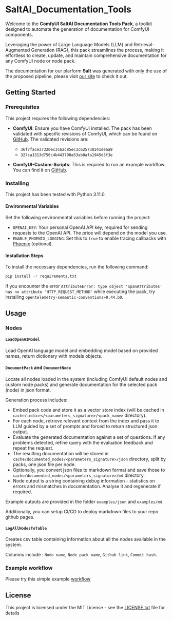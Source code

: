 # SaltAI_Documentation_Tools

Welcome to the **ComfyUI SaltAI Documentation Tools Pack**, a toolkit designed to automate the generation of documentation for ComfyUI components.

Leveraging the power of Large Language Models (LLM) and Retrieval-Augmented Generation (RAG),
this pack streamlines the process, making it effortless to create, update, and maintain comprehensive documentation for any ComfyUI node or node pack.

The documentation for our plarform **Salt** was generated with only the use of the proposed pipeline, please visit
[our site](https://get-salt-ai.github.io/SaltAI-Web-Docs/md/) to check it out.


## Getting Started

### Prerequisites

This project requires the following dependencies:

- **ComfyUI**: Ensure you have ComfyUI installed. The pack has been validated with specific revisions of ComfyUI, which can be found on [GitHub](https://github.com/comfyanonymous/ComfyUI). The validated revisions are:
  - `36f7face37320ec3c6ac85ec3c625738241deaa9`
  - `327ca1313d756c4b443790a53ab0afa1945d3f3e`

- **ComfyUI-Custom-Scripts**: This is required to run an example workflow. You can find it on [GitHub](https://github.com/pythongosssss/ComfyUI-Custom-Scripts).


### Installing

This project has been tested with Python 3.11.0.

#### Environmental Variables

Set the following environmental variables before running the project:

- `OPENAI_KEY`: Your personal OpenAI API key, required for sending requests to the OpenAI API. The price will depend on the model you use.
- `ENABLE_PHOENIX_LOGGING`: Set this to `true` to enable tracing callbacks with [Phoenix](https://docs.arize.com/phoenix/tracing/how-to-tracing/instrumentation/llamaindex) (optional).

#### Installation Steps

To install the necessary dependencies, run the following command:

```bash
pip install -r requirements.txt
```

If you encounter the error `AttributeError: type object 'SpanAttributes' has no attribute 'HTTP_REQUEST_METHOD'` while executing the pack, try installing `opentelemetry-semantic-conventions=0.44.b0`.


## Usage

### Nodes

#### `LoadOpenAIModel`

Load OpenAI language model and embedding model based on provided names, return dictionary with models objects.


#### `DocumentPack` and `DocumentNode`

Locate all nodes loaded in the system (including ComfyUI default nodes and custom node packs) and generate documentation for
the selected pack (node) in json format.

Generation process includes:
- Embed pack code and store it as a vector store index (will be cached in `cache/indices/<parameters_signature>/<pack_name>` directory).
- For each node, retrieve relevant context from the index and pass it to LLM guided by a set of prompts and forced to return structured json output.
- Evaluate the generated documentation against a set of questions. If any problems detected, refine query with the evaluation feedback and repeat the request.
- The resulting documentation will be stored in `cache/documented_nodes/<parameters_signature>/json` directory, split by packs, one json file per node.
- Optionally, you convert json files to markdown format and save those to `cache/documented_nodes/<parameters_signature>/md` directory.
- Node output is a string containing debug information - statistics on errors and mismatches in documentation. Analyse it and regenerate if required.

Example outputs are provided in the folder `examples/json` and `examples/md`.

Additionally, you can setup CI/CD to deploy markdown files to your repo github pages.


#### `LogAllNodesToTable`

Creates csv table containing information about all the nodes available in the system.

Columns include : `Node name`, `Node pack name`, `Github link`, `Commit hash`.


### Example workflow
Please try this simple example [workflow](examples/workflow.json)


## License

This project is licensed under the MIT License - see the [LICENSE.txt](LICENSE.txt) file for details
